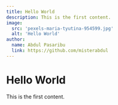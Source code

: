 ```yaml
---
title: Hello World
description: This is the first content.
image:
  src: 'pexels-maria-tyutina-954599.jpg'
  alt: 'Hello World'
author:
  name: Abdul Pasaribu
  link: https://github.com/misterabdul
---
```


# Hello World

This is the first content.
